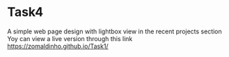 # Task4

A simple web page design with lightbox view in the recent projects section <br/>
Yoy can view a live version through this link https://zomaldinho.github.io/Task1/